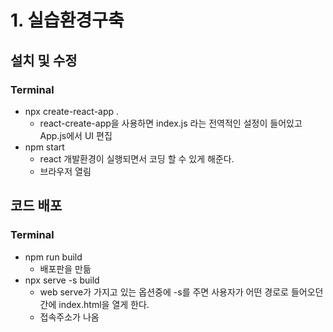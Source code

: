 # 1. 실습환경구축

## 설치 및 수정

### Terminal

- npx create-react-app .
    - react-create-app을 사용하면 index.js 라는 전역적인 설정이 들어있고 App.js에서 UI 편집
- npm start
    - react 개발환경이 실행되면서 코딩 할 수 있게 해준다.
    - 브라우저 열림

## 코드 배포

### Terminal

- npm run build
    - 배포판을 만듦
- npx serve -s build
    - web serve가 가지고 있는 옵션중에 -s를 주면 사용자가 어떤 경로로 들어오던 간에 index.html을 열게 한다.
    - 접속주소가 나옴